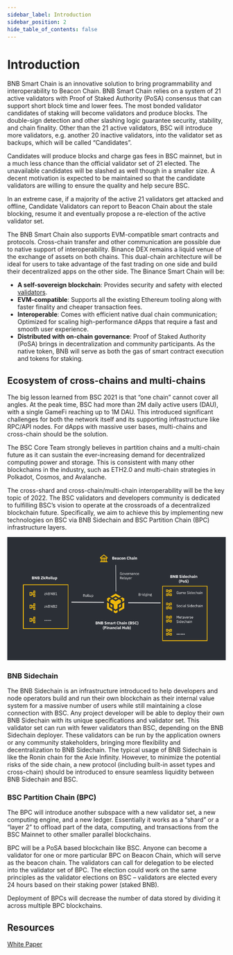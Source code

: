 ```yaml
---
sidebar_label: Introduction 
sidebar_position: 2
hide_table_of_contents: false
---
```


# Introduction

BNB Smart Chain is an innovative solution to bring programmability and interoperability to Beacon Chain. BNB Smart Chain relies on a system of 21 active validators with Proof of Staked Authority (PoSA) consensus that can support short block time and lower fees. The most bonded validator candidates of staking will become validators and produce blocks. The double-sign detection and other slashing logic guarantee security, stability, and chain finality. 
Other than the 21 active validators, BSC will introduce more validators, e.g. another 20 inactive validators, into the validator set as backups, which will be called “Candidates”.

Candidates will produce blocks and charge gas fees in BSC mainnet, but in a much less chance than the official validator set of 21 elected. The unavailable candidates will be slashed as well though in a smaller size. A decent motivation is expected to be maintained so that the candidate validators are willing to ensure the quality and help secure BSC.

In an extreme case, if a majority of the active 21 validators get attacked and offline, Candidate Validators can report to Beacon Chain about the stale blocking, resume it and eventually propose a re-election of the active validator set.

The BNB Smart Chain also supports EVM-compatible smart contracts and protocols. Cross-chain transfer and other communication are possible due to native support of interoperability. Binance DEX remains a liquid venue of the exchange of assets on both chains. This dual-chain architecture will be ideal for users to take advantage of the fast trading on one side and build their decentralized apps on the other side. The Binance Smart Chain will be:

* **A self-sovereign blockchain**: Provides security and safety with elected [validators](consensus.md).
* **EVM-compatible**: Supports all the existing Ethereum tooling along with faster finality and cheaper transaction fees.
* **Interoperable**: Comes with efficient native dual chain communication; Optimized for scaling high-performance dApps that require a fast and smooth user experience.
* **Distributed with on-chain governance**: Proof of Staked Authority (PoSA) brings in decentralization and community participants. As the native token, BNB will serve as both the gas of smart contract execution and tokens for staking.

<!--## Comparision Between Beacon Chain and BNB Smart Chain

|                   | Beacon Chain | BNB Smart Chain                    |
| ----------------- | ------------- | -------------------------------------- |
| Consensus         | DPoS          | PoSA                                   |
| No. of Validators | 11            | up to 41 (20 candidate block producers)|
| Mean Block Time   | <1s           | ~5s                                    |
| Programmability   | BEPs          | Support EVM-compatible smart contracts |
| Cross Chain       |[BEP3](https://github.com/bnb-chain/BEPs/blob/master/BEP3.md) introduces *Hash Timer Locked Contract functions* and further [mechanism](https://community.binance.org/topic/1892) to handle inter-blockchain tokens peg.    | BSC comes with efficient [native dual chain communication](cross-chain.md); Optimized for scaling high-performance dApps that require fast and smooth user experience.                    |
-->
## Ecosystem of cross-chains and multi-chains
The big lesson learned from BSC 2021 is that “one chain” cannot cover all angles. At the peak time, BSC had more than 2M daily active users (DAU), with a single GameFi reaching up to 1M DAU. This introduced significant challenges for both the network itself and its supporting infrastructure like RPC/API nodes. For dApps with massive user bases, multi-chains and cross-chain should be the solution.  

The BSC Core Team strongly believes in partition chains and a multi-chain future as it can sustain the ever-increasing demand for decentralized computing power and storage. This is consistent with many other blockchains in the industry, such as ETH2.0 and multi-chain strategies in Polkadot, Cosmos, and Avalanche.

The cross-shard and cross-chain/multi-chain interoperability will be the key topic of 2022. The BSC validators and developers community is dedicated to fulfilling BSC’s vision to operate at the crossroads of a decentralized blockchain future. Specifically, we aim to achieve this by implementing new technologies on BSC via BNB Sidechain and BSC Partition Chain (BPC) infrastructure layers.

![BSC 2022](/img/assets/BNBChain2022.png)

### BNB Sidechain
The BNB Sidechain is an infrastructure introduced to help developers and node operators build and run their own blockchain as their internal value system for a massive number of users while still maintaining a close connection with BSC. Any project developer will be able to deploy their own BNB Sidechain with its unique specifications and validator set. This validator set can run with fewer validators than BSC, depending on the BNB Sidechain deployer. These validators can be run by the application owners or any community stakeholders, bringing more flexibility and decentralization to BNB Sidechain. The typical usage of BNB Sidechain is like the Ronin chain for the Axie Infinity.  However, to minimize the potential risks of the side chain, a new protocol (including built-in asset types and cross-chain) should be introduced to ensure seamless liquidity between BNB Sidechain and BSC.

### BSC Partition Chain (BPC)
The BPC will introduce another subspace with a new validator set, a new computing engine, and a new ledger. Essentially it works as a “shard” or a “layer 2” to offload part of the data, computing, and transactions from the BSC Mainnet to other smaller parallel blockchains.

BPC will be a PoSA based blockchain like BSC. Anyone can become a validator for one or more particular BPC on Beacon Chain, which will serve as the beacon chain. The validators can call for delegation to be elected into the validator set of BPC. The election could work on the same principles as the validator elections on BSC – validators are elected every 24 hours based on their staking power (staked BNB).

Deployment of BPCs will decrease the number of data stored by dividing it across multiple BPC blockchains.


## Resources
[White Paper](https://github.com/bnb-chain/whitepaper/blob/master/WHITEPAPER.md)
